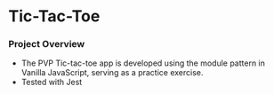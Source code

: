 # Tic-Tac-Toe

### Project Overview

- The PVP Tic-tac-toe app is developed using the module pattern in Vanilla
  JavaScript, serving as a practice exercise.
- Tested with Jest
